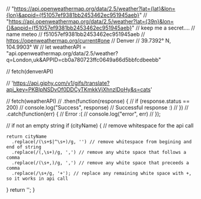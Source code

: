 // "https://api.openweathermap.org/data/2.5/weather?lat={lat}&lon={lon}&appid={f51057ef9381bb2453462ec951945aeb}"
// "https://api.openweathermap.org/data/2.5/weather?lat={39n}&lon={}&appid={f51057ef9381bb2453462ec951945aeb}"
// keep me a secret....
// name meteo
// f51057ef9381bb2453462ec951945aeb
// https://openweathermap.org/current#one
// Denver // 39.7392° N, 104.9903° W
// let weatherAPI = "api.openweathermap.org/data/2.5/weather?q=London,uk&APPID=cb0a780723ffc0649a66d5bbfcdbeebb"




// fetch(denverAPI)



// 'https://api.giphy.com/v1/gifs/translate?api_key=PKBlpNSDvOf0DDCyTKmkkVjXhnzlDoHy&s=cats'


// fetch(weatherAPI)
//   .then(function(response) {
//     if (response.status == 200)
//         console.log("Success", response)
    // Successful response :)
//   })
//   .catch(function(err) {
    // Error :(
//       console.log("error", err)
//   });




 // if not an empty string
  if (cityName) {
    // remove whitespace for the api call

    return cityName
      .replace(/(\s+$|^\s+)/g, '') // remove whitespace from begining and end of string
      .replace(/(,\s+)/g, ',') // remove any white space that follows a comma
      .replace(/(\s+,)/g, ',') // remove any white space that preceeds a comma
      .replace(/\s+/g, '+'); // replace any remaining white space with +, so it works in api call
  }
  return '';
}